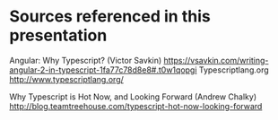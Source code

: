 # Sources referenced in this presentation

Angular: Why Typescript? (Victor Savkin) <https://vsavkin.com/writing-angular-2-in-typescript-1fa77c78d8e8#.t0w1qopgi>
Typescriptlang.org <http://www.typescriptlang.org/>

Why Typescript is Hot Now, and Looking Forward (Andrew Chalky) http://blog.teamtreehouse.com/typescript-hot-now-looking-forward
